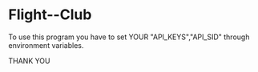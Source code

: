 # Flight--Club
To use this program you have to set YOUR "API_KEYS","API_SID" through environment variables.

THANK YOU
